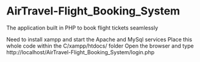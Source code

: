 # AirTravel-Flight_Booking_System
The application built in PHP to book flight tickets seamlessly

Need to install xampp and start the Apache and MySql services
Place this whole code within the C/xampp/htdocs/ folder
Open the browser and type http://localhost/AirTravel-Flight_Booking_System/login.php
